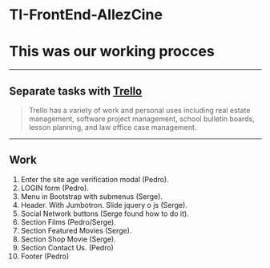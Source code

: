 # TI-FrontEnd-AllezCine

# This was our working procces

----
## Separate tasks with [Trello](https://trello.com)

> Trello has a variety of work and personal uses including real estate management, software project management, school bulletin boards, lesson planning, and law office case management.

----
## Work
1. Enter the site age verification modal (Pedro).
2. LOGIN form (Pedro).
3. Menu in Bootstrap with submenus (Serge).
4. Header. With Jumbotron. Slide jquery o js (Serge).
5. Social Network buttons (Serge found how to do it).
6. Section Films (Pedro/Serge).
7. Section Featured Movies (Serge).
8. Section Shop Movie (Serge).
9. Section Contact Us. (Pedro)
10. Footer (Pedro)

